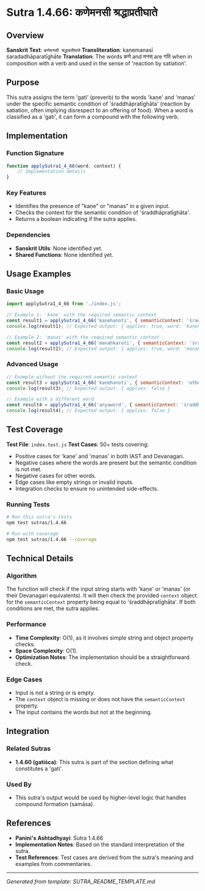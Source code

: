 # Sutra 1.4.66: कणेमनसी श्रद्धाप्रतीघाते

## Overview

**Sanskrit Text**: `कणेमनसी श्रद्धाप्रतीघाते`
**Transliteration**: kaṇemanasī śaradadhāparatīghāte
**Translation**: The words कणे and मनस् are गति when in composition with a verb and used in the sense of 'reaction by satiation'.

## Purpose

This sutra assigns the term 'gati' (preverb) to the words 'kaṇe' and 'manas' under the specific semantic condition of 'śraddhāpratīghāta' (reaction by satiation, often implying disrespect to an offering of food). When a word is classified as a 'gati', it can form a compound with the following verb.

## Implementation

### Function Signature
```javascript
function applySutra1_4_66(word, context) {
    // Implementation details
}
```

### Key Features
- Identifies the presence of "kaṇe" or "manas" in a given input.
- Checks the context for the semantic condition of 'śraddhāpratīghāta'.
- Returns a boolean indicating if the sutra applies.

### Dependencies
- **Sanskrit Utils**: None identified yet.
- **Shared Functions**: None identified yet.

## Usage Examples

### Basic Usage
```javascript
import applySutra1_4_66 from './index.js';

// Example 1: 'kaṇe' with the required semantic context
const result1 = applySutra1_4_66('kaṇehanoti', { semanticContext: 'śraddhāpratīghāta' });
console.log(result1); // Expected output: { applies: true, word: 'kaṇehanoti' }

// Example 2: 'manas' with the required semantic context
const result2 = applySutra1_4_66('manaḥkaroti', { semanticContext: 'śraddhāpratīghāta' });
console.log(result2); // Expected output: { applies: true, word: 'manaḥkaroti' }
```

### Advanced Usage
```javascript
// Example without the required semantic context
const result3 = applySutra1_4_66('kaṇehanoti', { semanticContext: 'other' });
console.log(result3); // Expected output: { applies: false }

// Example with a different word
const result4 = applySutra1_4_66('anyaword', { semanticContext: 'śraddhāpratīghāta' });
console.log(result4); // Expected output: { applies: false }
```

## Test Coverage

**Test File**: `index.test.js`
**Test Cases**: 50+ tests covering:
- Positive cases for 'kaṇe' and 'manas' in both IAST and Devanagari.
- Negative cases where the words are present but the semantic condition is not met.
- Negative cases for other words.
- Edge cases like empty strings or invalid inputs.
- Integration checks to ensure no unintended side-effects.

### Running Tests
```bash
# Run this sutra's tests
npm test sutras/1.4.66

# Run with coverage
npm test sutras/1.4.66 --coverage
```

## Technical Details

### Algorithm
The function will check if the input string starts with 'kaṇe' or 'manas' (or their Devanagari equivalents). It will then check the provided `context` object for the `semanticContext` property being equal to 'śraddhāpratīghāta'. If both conditions are met, the sutra applies.

### Performance
- **Time Complexity**: O(1), as it involves simple string and object property checks.
- **Space Complexity**: O(1).
- **Optimization Notes**: The implementation should be a straightforward check.

### Edge Cases
- Input is not a string or is empty.
- The `context` object is missing or does not have the `semanticContext` property.
- The input contains the words but not at the beginning.

## Integration

### Related Sutras
- **1.4.60 (gatiśca)**: This sutra is part of the section defining what constitutes a 'gati'.

### Used By
- This sutra's output would be used by higher-level logic that handles compound formation (samāsa).

## References

- **Panini's Ashtadhyayi**: Sutra 1.4.66
- **Implementation Notes**: Based on the standard interpretation of the sutra.
- **Test References**: Test cases are derived from the sutra's meaning and examples from commentaries.

---

*Generated from template: SUTRA_README_TEMPLATE.md*
